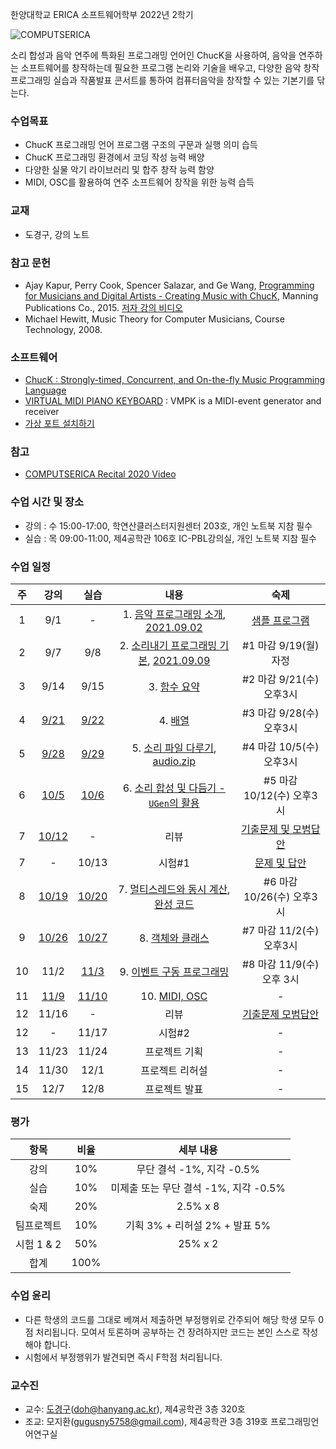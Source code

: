한양대학교 ERICA 소프트웨어학부 2022년 2학기

![COMPUTSERICA](https://i.imgur.com/3A8uLLH.png)

소리 합성과 음악 연주에 특화된 프로그래밍 언어인 ChucK을 사용하여, 음악을 연주하는 소프트웨어를 창작하는데 필요한 프로그램 논리와 기술을 배우고, 다양한 음악 창작 프로그래밍 실습과 작품발표 콘서트를 통하여 컴퓨터음악을 창작할 수 있는 기본기를 닦는다.

### 수업목표

-	ChucK 프로그래밍 언어 프로그램 구조의 구문과 실행 의미 습득
-	ChucK 프로그래밍 환경에서 코딩 작성 능력 배양
-	다양한 실물 악기 라이브러리 및 합주 창작 능력 함양
-	MIDI, OSC를 활용하여 연주 소프트웨어 창작을 위한 능력 습득

### 교재

- 도경구, 강의 노트

### 참고 문헌
-	Ajay Kapur, Perry Cook, Spencer Salazar, and Ge Wang, [Programming for Musicians and Digital Artists - Creating Music with ChucK](https://www.manning.com/books/programming-for-musicians-and-digital-artists), Manning Publications Co., 2015. [저자 강의 비디오](https://www.kadenze.com/courses/introduction-to-programming-for-musicians-and-digital-artists/info)
-	Michael Hewitt, Music Theory for Computer Musicians, Course Technology, 2008.

### 소프트웨어

- [ChucK : Strongly-timed, Concurrent, and On-the-fly Music Programming Language](https://chuck.cs.princeton.edu/)
- [VIRTUAL MIDI PIANO KEYBOARD](http://vmpk.sourceforge.net/) : VMPK is a MIDI-event generator and receiver
- [가상 포트 설치하기](https://hushed-slouch-a9e.notion.site/CSE2020-bfe154f28ebf484b85b728881645e98e)

### 참고

- [COMPUTSERICA Recital 2020 Video](https://youtu.be/Z_QCXaJ7Z0E)

### 수업 시간 및 장소

-	강의 : 수 15:00-17:00, 학연산클러스터지원센터 203호, 개인 노트북 지참 필수
-	실습 : 목 09:00-11:00, 제4공학관 106호 IC-PBL강의실, 개인 노트북 지참 필수


### 수업 일정

| 주 | 강의 | 실습 | 내용 | 숙제 |
|:--:|:--:|:--:|:--:|:--:|
| 1  | 9/1 | - | 1. [음악 프로그래밍 소개](notes/notes01.md), [2021.09.02](https://youtu.be/N5kVgNkZjoU) | [샘플 프로그램](code/sample.zip) |
| 2  | 9/7 | 9/8 | 2. [소리내기 프로그래밍 기본](notes/notes02.md), [2021.09.09](https://youtu.be/yqndPm9CIg4) | #1 마감 9/19(월) 자정 |
| 3  | 9/14 | 9/15 | 3. [함수 요약](notes/notes03.md) | #2 마감 9/21(수) 오후3시 |
| 4  | [9/21](https://youtu.be/o330sPWhLOA) | [9/22](https://youtu.be/HPKKIAmTlCs) | 4. [배열](notes/notes04.md) | #3 마감 9/28(수) 오후3시 |
| 5  | [9/28](https://youtu.be/VcJLnrlCzg4) | [9/29](https://youtu.be/thtWJbKJblg) | 5. [소리 파일 다루기](notes/notes05.md), [audio.zip](code/audio.zip) | #4 마감 10/5(수) 오후3시 |
| 6  | [10/5](https://youtu.be/5yFuBfmh-_E) | [10/6](https://youtu.be/4P4AvuCmldA) | 6. [소리 합성 및 다듬기 - `UGen`의 활용](notes/notes06.md) | #5 마감 10/12(수) 오후3시 |
| 7  | [10/12](https://youtu.be/3OW8s-AFYnQ) | - | 리뷰 | [기출문제 및  모범답안](notes/CSE2020-2021exam1sol.pdf) |
| 7  | - | 10/13 | 시험#1 | [문제 및 답안](notes/CSE2020-2022exam1sol.pdf) |
| 8  | [10/19](https://youtu.be/wpN016mUNHo) | [10/20](https://youtu.be/IjtnlVbTdkA) | 7. [멀티스레드와 동시 계산](notes/notes07.md), [완성 코드](notes/notes07sol.md) | #6 마감 10/26(수) 오후3시 |
| 9  | [10/26](https://youtu.be/7PvV8F7fd6w) | [10/27](https://youtu.be/0JBxkdCd7UE) | 8. [객체와 클래스](notes/notes08.md) | #7 마감 11/2(수) 오후3시 |
| 10 | 11/2 | [11/3](https://youtu.be/Oj434EyrpGw) | 9. [이벤트 구동 프로그래밍](notes/notes09.md) | #8 마감 11/9(수) 오후 3시 |
| 11 | [11/9](https://youtu.be/BvLIficJx3s) | [11/10](https://youtu.be/taahHGTQFQw) | 10. [MIDI, OSC](notes/notes10.md) | - |
| 12 | 11/16 | - | 리뷰 | [기출문제 모범답안](notes/CSE2020-2021exam2sol.pdf) |
| 12 | - | 11/17 | 시험#2 | - |
| 13 | 11/23 | 11/24 | 프로젝트 기획 | - |
| 14 | 11/30 | 12/1 | 프로젝트 리허설 | - |
| 15 | 12/7 | 12/8 | 프로젝트 발표 | - |

### 평가

| 항목 | 비율 | 세부 내용 |
|:---:|:---:|:---:|
| 강의 | 10% | 무단 결석 -1%, 지각 -0.5% |
| 실습 | 10% | 미제출 또는 무단 결석 -1%, 지각 -0.5% |
| 숙제 | 20% | 2.5% x 8 |
| 팀프로젝트 | 10% | 기획 3% + 리허설 2% + 발표 5% |
| 시험 1 & 2 | 50% | 25% x 2 |
| 합계 | 100% |  |

### 수업 윤리

- 다른 학생의 코드를 그대로 베껴서 제출하면 부정행위로 간주되어 해당 학생 모두 0점 처리됩니다. 모여서 토론하며 공부하는 건 장려하지만 코드는 본인 스스로 작성해야 합니다.
- 시험에서 부정행위가 발견되면 즉시 F학점 처리됩니다.

### 교수진

- 교수: [도경구](http://doggzone.github.io/home)(doh@hanyang.ac.kr), 제4공학관 3층 320호
- 조교: 모지환(gugusny5758@gmail.com), 제4공학관 3층 319호 프로그래밍언어연구실
